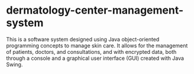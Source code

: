 # dermatology-center-management-system
This is a software system designed using Java object-oriented programming concepts to manage skin care. It allows for the management of patients, doctors, and consultations, and with encrypted data, both through a console and a graphical user interface (GUI) created with Java Swing.
